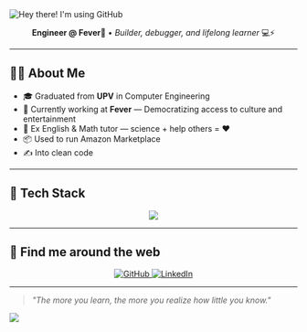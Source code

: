 <!-- Banner (puedes reemplazar por uno personalizado tuyo si quieres) -->
<img src="https://capsule-render.vercel.app/api?type=waving&color=0:1E90FF,100:00BFFF&height=150&section=header&text=Hey%20there!%20I%27m%20using%20GitHub&fontSize=40&fontColor=ffffff" alt="Hey there! I'm using GitHub" />


<p align="center">
  <b>Engineer @ Fever🦄</b> • <i>Builder, debugger, and lifelong learner</i> 💻⚡️  
</p>

---

## 👨‍💻 About Me

- 🎓 Graduated from **UPV** in Computer Engineering  
- 💼 Currently working at **Fever** — Democratizing access to culture and entertainment
- 🧠 Ex English & Math tutor — science + help others = ❤️  
- 📦 Used to run Amazon Marketplace
- ✍️ Into clean code

---

## 🚀 Tech Stack

<p align="center">
  <img src="https://skillicons.dev/icons?i=python,django,angular,git,jenkins,java" />
</p>

---

## 🔗 Find me around the web

<p align="center">
  <a href="https://github.com/your-username">
    <img alt="GitHub" src="https://img.shields.io/badge/-GitHub-181717?style=for-the-badge&logo=github&logoColor=white">
  </a>
  <a href="https://www.linkedin.com/in/david-esteso-10215424b/">
    <img alt="LinkedIn" src="https://img.shields.io/badge/-LinkedIn-0077b5?style=for-the-badge&logo=linkedin&logoColor=white">
  </a>
</p>

---

> *"The more you learn, the more you realize how little you know."*  

<img src="https://capsule-render.vercel.app/api?section=footer&type=waving&color=0:1E90FF,100:00BFFF&height=120"/>
